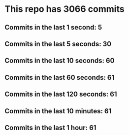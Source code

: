 # This repo has 3066 commits

## Commits in the last 1 second: 5
## Commits in the last 5 seconds: 30
## Commits in the last 10 seconds: 60
## Commits in the last 60 seconds: 61
## Commits in the last 120 seconds: 61
## Commits in the last 10 minutes: 61
## Commits in the last 1 hour: 61
